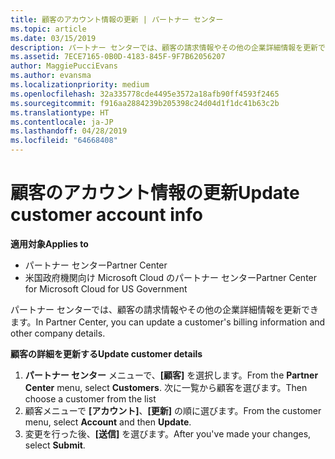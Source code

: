 ```yaml
---
title: 顧客のアカウント情報の更新 | パートナー センター
ms.topic: article
ms.date: 03/15/2019
description: パートナー センターでは、顧客の請求情報やその他の企業詳細情報を更新できます。
ms.assetid: 7ECE7165-0B0D-4183-845F-9F7B62056207
author: MaggiePucciEvans
ms.author: evansma
ms.localizationpriority: medium
ms.openlocfilehash: 32a335778cde4495e3572a18afb90ff4593f2465
ms.sourcegitcommit: f916aa2884239b205398c24d04d1f1dc41b63c2b
ms.translationtype: HT
ms.contentlocale: ja-JP
ms.lasthandoff: 04/28/2019
ms.locfileid: "64668408"
---
```

# <a name="update-customer-account-info"></a><span data-ttu-id="89d07-103">顧客のアカウント情報の更新</span><span class="sxs-lookup"><span data-stu-id="89d07-103">Update customer account info</span></span>

<span data-ttu-id="89d07-104">**適用対象**</span><span class="sxs-lookup"><span data-stu-id="89d07-104">**Applies to**</span></span>

-  <span data-ttu-id="89d07-105">パートナー センター</span><span class="sxs-lookup"><span data-stu-id="89d07-105">Partner Center</span></span>
-  <span data-ttu-id="89d07-106">米国政府機関向け Microsoft Cloud のパートナー センター</span><span class="sxs-lookup"><span data-stu-id="89d07-106">Partner Center for Microsoft Cloud for US Government</span></span>


<span data-ttu-id="89d07-107">パートナー センターでは、顧客の請求情報やその他の企業詳細情報を更新できます。</span><span class="sxs-lookup"><span data-stu-id="89d07-107">In Partner Center, you can update a customer's billing information and other company details.</span></span>

<span data-ttu-id="89d07-108">**顧客の詳細を更新する**</span><span class="sxs-lookup"><span data-stu-id="89d07-108">**Update customer details**</span></span>

1.  <span data-ttu-id="89d07-109">**パートナー センター** メニューで、**[顧客]** を選択します。</span><span class="sxs-lookup"><span data-stu-id="89d07-109">From the **Partner Center** menu, select **Customers**.</span></span> <span data-ttu-id="89d07-110">次に一覧から顧客を選びます。</span><span class="sxs-lookup"><span data-stu-id="89d07-110">Then choose a customer from the list</span></span>
2.  <span data-ttu-id="89d07-111">顧客メニューで **[アカウント]**、**[更新]** の順に選びます。</span><span class="sxs-lookup"><span data-stu-id="89d07-111">From the customer menu, select **Account** and then **Update**.</span></span>
3.  <span data-ttu-id="89d07-112">変更を行った後、**[送信]** を選びます。</span><span class="sxs-lookup"><span data-stu-id="89d07-112">After you've made your changes, select **Submit**.</span></span>

 

 



